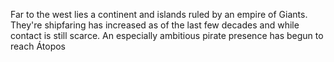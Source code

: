 Far to the west lies a continent and islands ruled by an empire of Giants. They're shipfaring has increased as of the last few decades and while contact is still scarce. An especially ambitious pirate presence has begun to reach Átopos